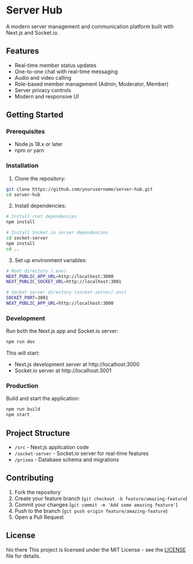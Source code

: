 # Server Hub

A modern server management and communication platform built with Next.js and Socket.io.

## Features

- Real-time member status updates
- One-to-one chat with real-time messaging
- Audio and video calling
- Role-based member management (Admin, Moderator, Member)
- Server privacy controls
- Modern and responsive UI

## Getting Started

### Prerequisites

- Node.js 18.x or later
- npm or yarn

### Installation

1. Clone the repository:
```bash
git clone https://github.com/yourusername/server-hub.git
cd server-hub
```

2. Install dependencies:
```bash
# Install root dependencies
npm install

# Install Socket.io server dependencies
cd socket-server
npm install
cd ..
```

3. Set up environment variables:
```bash
# Root directory (.env)
NEXT_PUBLIC_APP_URL=http://localhost:3000
NEXT_PUBLIC_SOCKET_URL=http://localhost:3001

# Socket server directory (socket-server/.env)
SOCKET_PORT=3001
NEXT_PUBLIC_APP_URL=http://localhost:3000
```

### Development

Run both the Next.js app and Socket.io server:

```bash
npm run dev
```

This will start:
- Next.js development server at http://localhost:3000
- Socket.io server at http://localhost:3001

### Production

Build and start the application:

```bash
npm run build
npm start
```

## Project Structure

- `/src` - Next.js application code
- `/socket-server` - Socket.io server for real-time features
- `/prisma` - Database schema and migrations

## Contributing

1. Fork the repository
2. Create your feature branch (`git checkout -b feature/amazing-feature`)
3. Commit your changes (`git commit -m 'Add some amazing feature'`)
4. Push to the branch (`git push origin feature/amazing-feature`)
5. Open a Pull Request

## License
hlo there
This project is licensed under the MIT License - see the [LICENSE](LICENSE) file for details.
